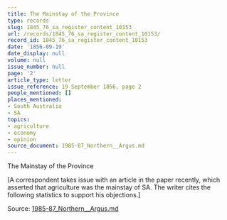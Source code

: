 ```yaml
---
title: The Mainstay of the Province
type: records
slug: 1845_76_sa_register_content_10153
url: /records/1845_76_sa_register_content_10153/
record_id: 1845_76_sa_register_content_10153
date: '1856-09-19'
date_display: null
volume: null
issue_number: null
page: '2'
article_type: letter
issue_reference: 19 September 1856, page 2
people_mentioned: []
places_mentioned:
- South Australia
- SA
topics:
- agriculture
- economy
- opinion
source_document: 1985-87_Northern__Argus.md
---
```


The Mainstay of the Province

[A correspondent takes issue with an article in the paper recently, which asserted that agriculture was the mainstay of SA.  The writer cites the following statistics to support his objections.]

Source: [1985-87_Northern__Argus.md](/downloads/markdown/1985-87_Northern__Argus.md)
